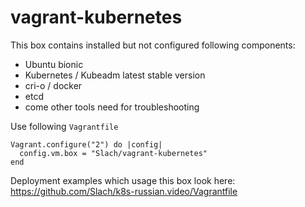 # vagrant-kubernetes
This box contains installed but not configured following components:
- Ubuntu bionic
- Kubernetes / Kubeadm latest stable version
- cri-o / docker
- etcd
- come other tools need for troubleshooting

Use following ```Vagrantfile```
```
Vagrant.configure("2") do |config|
  config.vm.box = "Slach/vagrant-kubernetes"
end
```

Deployment examples which usage this box look here: https://github.com/Slach/k8s-russian.video/Vagrantfile